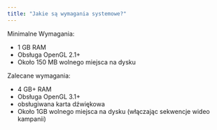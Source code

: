 ```yaml
---
title: "Jakie są wymagania systemowe?"
---
```


Minimalne Wymagania:
- 1 GB RAM
- Obsługa OpenGL 2.1+
- Około 150 MB wolnego miejsca na dysku

Zalecane wymagania:
- 4 GB+ RAM
- Obsługa OpenGL 3.1+
- obsługiwana karta dźwiękowa
- Około 1GB wolnego miejsca na dysku (włączając sekwencje wideo kampanii)
